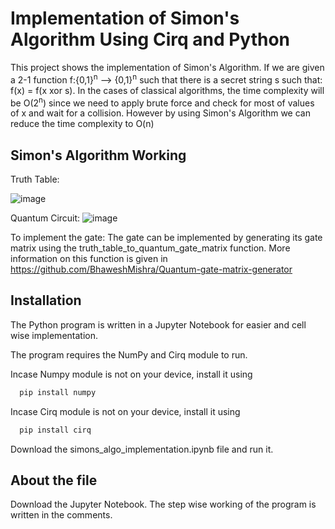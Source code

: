 
# Implementation of Simon's Algorithm Using Cirq and Python

This project shows the implementation of Simon's Algorithm. If we are given a 2-1 function f:{0,1}<sup>n</sup> —> {0,1}<sup>n</sup> such that there is a secret string s such that: f(x) = f(x xor s). In the cases of classical algorithms, the time complexity will be O(2<sup>n</sup>) since we need to apply brute force and check for most of values of x and wait for a collision. However by using Simon's Algorithm we can reduce the time complexity to O(n)

## Simon's Algorithm Working
Truth Table:

![image](https://user-images.githubusercontent.com/77975276/228043131-8c566430-043e-4dd7-9f46-aad1a7d49621.png)


Quantum Circuit:
![image](https://user-images.githubusercontent.com/77975276/228045354-668af469-cb87-40b9-aeef-f0040a6e358e.png)

To implement the gate:
The gate can be implemented by generating its gate matrix using the truth_table_to_quantum_gate_matrix function. More information on this function is given in 
https://github.com/BhaweshMishra/Quantum-gate-matrix-generator




## Installation

The Python program is written in a Jupyter Notebook for easier and cell wise implementation. 

The program requires the NumPy and Cirq module to run.

Incase Numpy module is not on your device, install it using

```bash
  pip install numpy
```
    
Incase Cirq module is not on your device, install it using

```bash
  pip install cirq
```

Download the simons_algo_implementation.ipynb file and run it.
## About the file
Download the Jupyter Notebook. The step wise working of the program is written in the comments.
